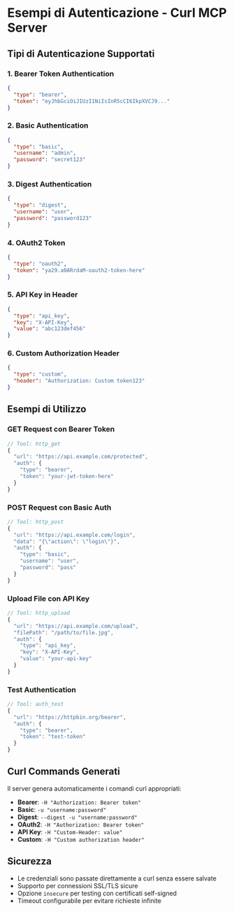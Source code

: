 # Esempi di Autenticazione - Curl MCP Server

## Tipi di Autenticazione Supportati

### 1. Bearer Token Authentication
```json
{
  "type": "bearer",
  "token": "eyJhbGciOiJIUzI1NiIsInR5cCI6IkpXVCJ9..."
}
```

### 2. Basic Authentication
```json
{
  "type": "basic",
  "username": "admin",
  "password": "secret123"
}
```

### 3. Digest Authentication
```json
{
  "type": "digest",
  "username": "user",
  "password": "password123"
}
```

### 4. OAuth2 Token
```json
{
  "type": "oauth2",
  "token": "ya29.a0ARrdaM-oauth2-token-here"
}
```

### 5. API Key in Header
```json
{
  "type": "api_key",
  "key": "X-API-Key",
  "value": "abc123def456"
}
```

### 6. Custom Authorization Header
```json
{
  "type": "custom",
  "header": "Authorization: Custom token123"
}
```

## Esempi di Utilizzo

### GET Request con Bearer Token
```javascript
// Tool: http_get
{
  "url": "https://api.example.com/protected",
  "auth": {
    "type": "bearer",
    "token": "your-jwt-token-here"
  }
}
```

### POST Request con Basic Auth
```javascript
// Tool: http_post
{
  "url": "https://api.example.com/login",
  "data": "{\"action\": \"login\"}",
  "auth": {
    "type": "basic",
    "username": "user",
    "password": "pass"
  }
}
```

### Upload File con API Key
```javascript
// Tool: http_upload
{
  "url": "https://api.example.com/upload",
  "filePath": "/path/to/file.jpg",
  "auth": {
    "type": "api_key",
    "key": "X-API-Key",
    "value": "your-api-key"
  }
}
```

### Test Authentication
```javascript
// Tool: auth_test
{
  "url": "https://httpbin.org/bearer",
  "auth": {
    "type": "bearer",
    "token": "test-token"
  }
}
```

## Curl Commands Generati

Il server genera automaticamente i comandi curl appropriati:

- **Bearer**: `-H "Authorization: Bearer token"`
- **Basic**: `-u "username:password"`
- **Digest**: `--digest -u "username:password"`
- **OAuth2**: `-H "Authorization: Bearer token"`
- **API Key**: `-H "Custom-Header: value"`
- **Custom**: `-H "Custom authorization header"`

## Sicurezza

- Le credenziali sono passate direttamente a curl senza essere salvate
- Supporto per connessioni SSL/TLS sicure
- Opzione `insecure` per testing con certificati self-signed
- Timeout configurabile per evitare richieste infinite
